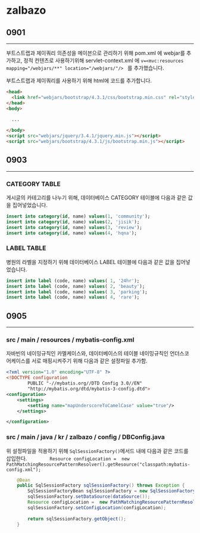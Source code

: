 # zalbazo

## 0901
---
부트스트랩과 제이쿼리 의존성을 메이븐으로 관리하기 위해 pom.xml 에 webjar를 추가하고, 
정적 컨텐츠로 사용하기위해 servlet-context.xml 에 `v=<mvc:resources mapping="/webjars/**" location="/webjars/"/> ` 를 추가했습니다.

부트스트랩과 제이쿼리를 사용하기 위해 html에 코드를 추가합니다.
````html
<head>
  <link href="webjars/bootstrap/4.3.1/css/bootstrap.min.css" rel="stylesheet">
</head>
<body>
  
  ...

</body>
<script src="webjars/jquery/3.4.1/jquery.min.js"></script>
<script src="webjars/bootstrap/4.3.1/js/bootstrap.min.js"></script>
````


## 0903
---
### CATEGORY TABLE
게시글의 카테고리를 나누기 위해,
데이터베이스 CATEGORY 테이블에 다음과 같은 값을 집어넣었습니다.

```SQL
insert into category(id, name) values(1, 'community');
insert into category(id, name) values(2, 'jisik');
insert into category(id, name) values(3, 'review');
insert into category(id, name) values(4, 'hqna');

```
### LABEL TABLE
병원의 라벨을 지정하기 위해
데이터베이스 LABEL 테이블에 다음과 같은 값을 집어넣었습니다.

```SQL
insert into label (code, name) values( 1, '24hr');
insert into label (code, name) values( 2, 'beauty');
insert into label (code, name) values( 3, 'parking');
insert into label (code, name) values( 4, 'rare');
```

## 0905
---
### src / main / resources / **mybatis-config.xml**
자바빈의 네이밍규칙인 카멜케이스와, 데이터베이스의 테이블 네이밍규칙인 언더스코어케이스를 서로 매핑시켜주기 위해 다음과 같은 설정파일 추가함.
```xml
<?xml version="1.0" encoding="UTF-8" ?>
<!DOCTYPE configuration
        PUBLIC "-//mybatis.org//DTD Config 3.0//EN"
        "http://mybatis.org/dtd/mybatis-3-config.dtd">
<configuration>
    <settings>
        <setting name="mapUnderscoreToCamelCase" value="true"/>
    </settings>

</configuration>
```

### src / main  / java / kr / zalbazo / config / **DBConfig.java**
위 설정파일을 적용하기 위해 `SqlSessionFactory()`메서드 내에 다음과 같은 코드를 삽입한다.
`        Resource configLocation =  new PathMatchingResourcePatternResolver().getResource("classpath:mybatis-config.xml");`

```java
    @Bean
    public SqlSessionFactory sqlSessionFactory() throws Exception {
        SqlSessionFactoryBean sqlSessionFactory = new SqlSessionFactoryBean();
        sqlSessionFactory.setDataSource(dataSource());
        Resource configLocation =  new PathMatchingResourcePatternResolver().getResource("classpath:mybatis-config.xml");
        sqlSessionFactory.setConfigLocation(configLocation);
        
        return sqlSessionFactory.getObject();
    }
```
